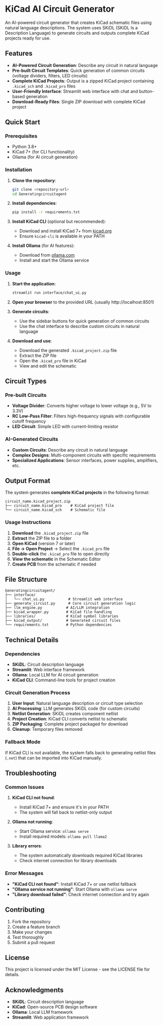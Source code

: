 # KiCad AI Circuit Generator

An AI-powered circuit generator that creates KiCad schematic files using natural language descriptions. The system uses SKiDL (SKiDL Is a Description Language) to generate circuits and outputs complete KiCad projects ready for use.

## Features

- **AI-Powered Circuit Generation**: Describe any circuit in natural language
- **Pre-built Circuit Templates**: Quick generation of common circuits (voltage dividers, filters, LED circuits)
- **Complete KiCad Projects**: Output is a zipped KiCad project containing `.kicad_sch` and `.kicad_pro` files
- **User-Friendly Interface**: Streamlit web interface with chat and button-based generation
- **Download-Ready Files**: Single ZIP download with complete KiCad project

## Quick Start

### Prerequisites

- Python 3.8+
- KiCad 7+ (for CLI functionality)
- Ollama (for AI circuit generation)

### Installation

1. **Clone the repository**:
   ```bash
   git clone <repository-url>
   cd Generatingcircuitagent
   ```

2. **Install dependencies**:
   ```bash
   pip install -r requirements.txt
   ```

3. **Install KiCad CLI** (optional but recommended):
   - Download and install KiCad 7+ from [kicad.org](https://kicad.org)
   - Ensure `kicad-cli` is available in your PATH

4. **Install Ollama** (for AI features):
   - Download from [ollama.com](https://ollama.com)
   - Install and start the Ollama service

### Usage

1. **Start the application**:
   ```bash
   streamlit run interface/chat_ui.py
   ```

2. **Open your browser** to the provided URL (usually http://localhost:8501)

3. **Generate circuits**:
   - Use the sidebar buttons for quick generation of common circuits
   - Use the chat interface to describe custom circuits in natural language

4. **Download and use**:
   - Download the generated `.kicad_project.zip` file
   - Extract the ZIP file
   - Open the `.kicad_pro` file in KiCad
   - View and edit the schematic

## Circuit Types

### Pre-built Circuits
- **Voltage Divider**: Converts higher voltage to lower voltage (e.g., 5V to 3.3V)
- **RC Low-Pass Filter**: Filters high-frequency signals with configurable cutoff frequency
- **LED Circuit**: Simple LED with current-limiting resistor

### AI-Generated Circuits
- **Custom Circuits**: Describe any circuit in natural language
- **Complex Designs**: Multi-component circuits with specific requirements
- **Specialized Applications**: Sensor interfaces, power supplies, amplifiers, etc.

## Output Format

The system generates **complete KiCad projects** in the following format:

```
circuit_name.kicad_project.zip
├── circuit_name.kicad_pro    # KiCad project file
└── circuit_name.kicad_sch    # Schematic file
```

### Usage Instructions

1. **Download** the `.kicad_project.zip` file
2. **Extract** the ZIP file to a folder
3. **Open KiCad** (version 7 or later)
4. **File → Open Project** → Select the `.kicad_pro` file
5. **Double-click** the `.kicad_pro` file to open directly
6. **View the schematic** in the Schematic Editor
7. **Create PCB** from the schematic if needed

## File Structure

```
Generatingcircuitagent/
├── interface/
│   └── chat_ui.py           # Streamlit web interface
├── generate_circuit.py      # Core circuit generation logic
├── llm_engine.py           # AI/LLM integration
├── kicad_wrapper.py        # KiCad file handling
├── libraries/              # KiCad symbol libraries
├── kicad_output/           # Generated circuit files
└── requirements.txt        # Python dependencies
```

## Technical Details

### Dependencies
- **SKiDL**: Circuit description language
- **Streamlit**: Web interface framework
- **Ollama**: Local LLM for AI circuit generation
- **KiCad CLI**: Command-line tools for project creation

### Circuit Generation Process
1. **User Input**: Natural language description or circuit type selection
2. **AI Processing**: LLM generates SKiDL code (for custom circuits)
3. **Netlist Generation**: SKiDL creates component netlist
4. **Project Creation**: KiCad CLI converts netlist to schematic
5. **ZIP Packaging**: Complete project packaged for download
6. **Cleanup**: Temporary files removed

### Fallback Mode
If KiCad CLI is not available, the system falls back to generating netlist files (`.net`) that can be imported into KiCad manually.

## Troubleshooting

### Common Issues

1. **KiCad CLI not found**:
   - Install KiCad 7+ and ensure it's in your PATH
   - The system will fall back to netlist-only output

2. **Ollama not running**:
   - Start Ollama service: `ollama serve`
   - Install required models: `ollama pull llama2`

3. **Library errors**:
   - The system automatically downloads required KiCad libraries
   - Check internet connection for library downloads

### Error Messages

- **"KiCad CLI not found"**: Install KiCad 7+ or use netlist fallback
- **"Ollama service not running"**: Start Ollama with `ollama serve`
- **"Library download failed"**: Check internet connection and try again

## Contributing

1. Fork the repository
2. Create a feature branch
3. Make your changes
4. Test thoroughly
5. Submit a pull request

## License

This project is licensed under the MIT License - see the LICENSE file for details.

## Acknowledgments

- **SKiDL**: Circuit description language
- **KiCad**: Open-source PCB design software
- **Ollama**: Local LLM framework
- **Streamlit**: Web application framework 